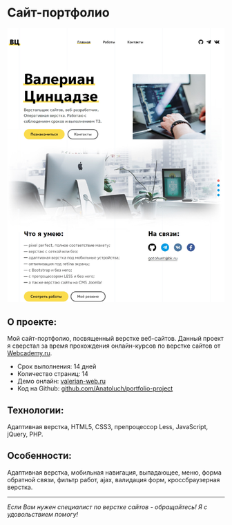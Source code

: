 # Сайт-портфолио

[![Скриншот проекта](./img/projects/project-portfolio-site.jpg)](https://valerian-web.ru)

## О проекте:

Мой сайт-портфолио, посвященный верстке веб-сайтов. Данный проект я сверстал за время прохождения онлайн-курсов по верстке сайтов от [Webcademy.ru](https://webcademy.ru/).

* Срок выполнения: 14 дней
* Количество страниц: 14
* Демо онлайн: [valerian-web.ru](https://valerian-web.ru)
* Код на Github: [github.com/Anatoluch/portfolio-project](https://github.com/Anatoluch/portfolio-project)

## Технологии:

Адаптивная верстка, HTML5, CSS3, препроцессор Less, JavaScript, jQuery, PHP.

## Особенности:

Адаптивная верстка, мобильная навигация, выпадающее, меню, форма обратной связи, фильтр работ, ajax, валидация форм, кроссбраузерная верстка.
___
_Если Вам нужен специалист по верстке сайтов - обращайтесь! Я с удовольствием помогу!_
